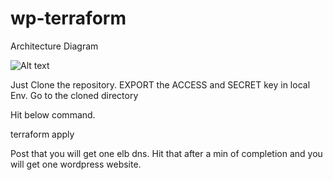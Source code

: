 # wp-terraform

Architecture Diagram

![Alt text](acrhictecture.jpg)

Just Clone the repository.
EXPORT the ACCESS and SECRET key in local Env.
Go to the cloned directory

Hit below command.

terraform apply

Post that you will get one elb dns. Hit that after a min of completion and you will get one wordpress website.

